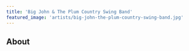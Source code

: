 ```yaml
---
title: 'Big John & The Plum Country Swing Band'
featured_image: 'artists/big-john-the-plum-country-swing-band.jpg'
---
```


## About


